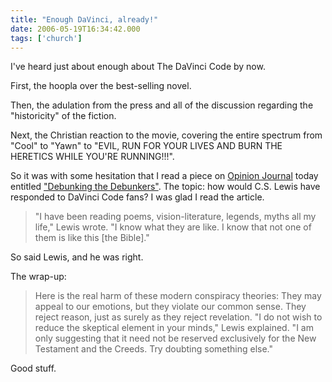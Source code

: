 ```yaml
---
title: "Enough DaVinci, already!"
date: 2006-05-19T16:34:42.000
tags: ['church']
---
```


I've heard just about enough about The DaVinci Code by now.

First, the hoopla over the best-selling novel.

Then, the adulation from the press and all of the discussion regarding the "historicity" of the fiction.

Next, the Christian reaction to the movie, covering the entire spectrum from "Cool" to "Yawn" to "EVIL, RUN FOR YOUR LIVES AND BURN THE HERETICS WHILE YOU'RE RUNNING!!!".

So it was with some hesitation that I read a piece on [Opinion Journal](http://www.opinionjournal.com) today entitled ["Debunking the Debunkers"](http://www.opinionjournal.com/taste/?id=110008401). The topic: how would C.S. Lewis have responded to DaVinci Code fans? I was glad I read the article.

> "I have been reading poems, vision-literature, legends, myths all my life," Lewis wrote. "I know what they are like. I know that not one of them is like this \[the Bible\]."

So said Lewis, and he was right.

The wrap-up:

> Here is the real harm of these modern conspiracy theories: They may appeal to our emotions, but they violate our common sense. They reject reason, just as surely as they reject revelation. "I do not wish to reduce the skeptical element in your minds," Lewis explained. "I am only suggesting that it need not be reserved exclusively for the New Testament and the Creeds. Try doubting something else."

Good stuff.
